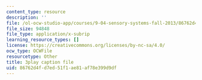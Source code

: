 ```yaml
---
content_type: resource
description: ''
file: /ol-ocw-studio-app/courses/9-04-sensory-systems-fall-2013/86762d4fd7ed51f1ae81af78e399d9df_Z937cqa--P8.vtt
file_size: 94848
file_type: application/x-subrip
learning_resource_types: []
license: https://creativecommons.org/licenses/by-nc-sa/4.0/
ocw_type: OCWFile
resourcetype: Other
title: 3play caption file
uid: 86762d4f-d7ed-51f1-ae81-af78e399d9df
---
```

